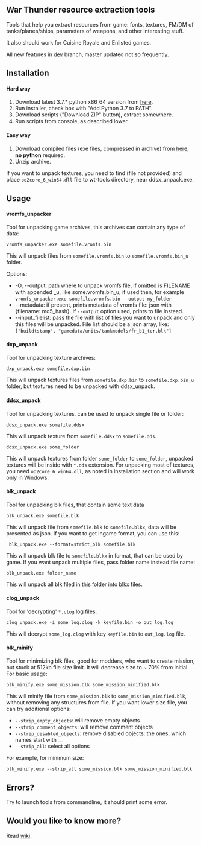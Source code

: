 ## War Thunder resource extraction tools

Tools that help you extract resources from game: fonts, textures, FM/DM of tanks/planes/ships, parameters of weapons, and other interesting stuff.

It also should work for Cuisine Royale and Enlisted games.

All new features in [dev](https://github.com/klensy/wt-tools/tree/dev) branch, master updated not so frequently.
## Installation
#### Hard way
1. Download latest 3.7.* python x86_64 version from [here](https://www.python.org/downloads/).
2. Run installer, check box with "Add Python 3.7 to PATH".
3. Download scripts ("Download ZIP" button), extract somewhere.
4. Run scripts from console, as described lower.

#### Easy way
1. Download compiled files (exe files, compressed in archive) from [here](https://github.com/klensy/wt-tools/releases), **no python** required.
2. Unzip archive.  

If you want to unpack textures, you need to find (file not provided) and place `oo2core_6_win64.dll` file to wt-tools directory, near ddsx_unpack.exe.

## Usage

#### vromfs_unpacker
Tool for unpacking game archives, this archives can contain any type of data:

    vromfs_unpacker.exe somefile.vromfs.bin
This will unpack files from `somefile.vromfs.bin` to `somefile.vromfs.bin_u` folder.

Options:
* -O, --output: path where to unpack vromfs file, if omitted is FILENAME with appended _u, like some.vromfs.bin_u; if used
then, for example `vromfs_unpacker.exe somefile.vromfs.bin --output my_folder`
* --metadata: if present, prints metadata of vromfs file: json with {filename: md5_hash}. If `--output` option used,
prints to file instead.
* --input_filelist: pass the file with list of files you want to unpack and only this files will be unpacked.
File list should be a json array, like: `["buildtstamp", "gamedata/units/tankmodels/fr_b1_ter.blk"]`

#### dxp_unpack
Tool for unpacking texture archives:

    dxp_unpack.exe somefile.dxp.bin
This will unpack textures files from `somefile.dxp.bin` to `somefile.dxp.bin_u` folder,
but textures need to be unpacked with ddsx_unpack.

#### ddsx_unpack
Tool for unpacking textures, can be used to unpack single file or folder:

    ddsx_unpack.exe somefile.ddsx
This will unpack texture from `somefile.ddsx` to `somefile.dds`.

    ddsx_unpack.exe some_folder
This will unpack textures from folder `some_folder` to `some_folder`, unpacked textures will be inside with `*.dds` extension.
For unpacking most of textures, you need `oo2core_6_win64.dll`, as noted in installation section and will work only in Windows.

#### blk_unpack
Tool for unpacking blk files, that contain some text data

    blk_unpack.exe somefile.blk
This will unpack file from `somefile.blk` to `somefile.blkx`, data will be presented as json.
If you want to get ingame format, you can use this:

     blk_unpack.exe --format=strict_blk somefile.blk
This will unpack blk file to `somefile.blkx` in format, that can be used by game.
If you want unpack multiple files, pass folder name instead file name:

    blk_unpack.exe folder_name
This will unpack all blk filed in this folder into blkx files.

#### clog_unpack
Tool for 'decrypting' `*.clog` log files:

    clog_unpack.exe -i some_log.clog -k keyfile.bin -o out_log.log
This will decrypt `some_log.clog` with key `keyfile.bin` to `out_log.log` file.

#### blk_minify
Tool for minimizing blk files, good for modders, who want to create mission, but stuck at 512kb file size limit.
It will decrease size to ~ 70% from initial.
For basic usage:

    blk_minify.exe some_mission.blk some_mission_minified.blk
This will minify file from `some_mission.blk` to `some_mission_minified.blk`, without removing any structures from file.
If you want lower size file, you can try additional options:
* `--strip_empty_objects`: will remove empty objects
* `--strip_comment_objects`: will remove comment objects
* `--strip_disabled_objects`: remove disabled objects: the ones, which names start with __
* `--strip_all`: select all options

For example, for minimum size:

    blk_minify.exe --strip_all some_mission.blk some_mission_minified.blk

## Errors?
Try to launch tools from commandline, it should print some error.

##  Would you like to know more?
Read [wiki](https://github.com/klensy/wt-tools/wiki).